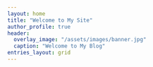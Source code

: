 ```yaml
---
layout: home
title: "Welcome to My Site"
author_profile: true
header:
  overlay_image: "/assets/images/banner.jpg"
  caption: "Welcome to My Blog"
entries_layout: grid
---
```

